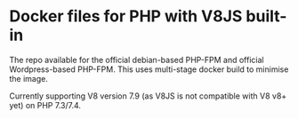 # Docker files for PHP with V8JS built-in

The repo available for the official debian-based PHP-FPM and official Wordpress-based PHP-FPM. This uses multi-stage docker build to minimise the image.

Currently supporting V8 version 7.9 (as V8JS is not compatible with V8 v8+ yet) on PHP 7.3/7.4.
